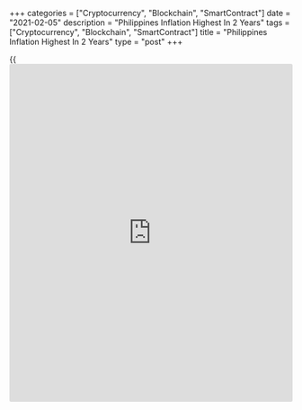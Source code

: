 +++
categories = ["Cryptocurrency", "Blockchain", "SmartContract"]
date = "2021-02-05"
description = "Philippines Inflation Highest In 2 Years"
tags = ["Cryptocurrency", "Blockchain", "SmartContract"]
title = "Philippines Inflation Highest In 2 Years"
type = "post"
+++

{{<iframe id="large-banner" src="https://www.bounty.group/#slide=26.0" width="100%" height="600" scrolling="no" style="border: 0px solid rgb(216, 221, 230); border-radius: 3px;">}}

The Philippines' inflation rose to a two-year high in January, data from
the Philippine Statistics Authority showed on Friday.

The consumer price index rose 4.2 percent annually in January, following
a 3.5 percent increase in December. Economists had expected inflation to
remain unchanged at 3.5 percent.

The rate was the highest since January 2019, when prices rose 4.4
percent.

The latest inflation was mainly due to the rise in the heavily-weighted
food and non-alcoholic beverages by 6.2 percent.

Transportation cost grew 8.6 percent and prices for restaurant and
miscellaneous goods and services rose 3.0 percent.

Meanwhile, prices for alcoholic beverages and tobacco declined 11.7
percent and those of furnishing, household equipment and routine
maintenance fell 2.9 percent.

Core inflation, which excludes prices of selected food and energy items,
rose to 3.4 percent from 3.3 percent in the previous month.

On a monthly basis, consumer prices rose 0.9 percent in January,
following a 0.8 percent increase in the prior month.

Separate data from the statistical office showed that the production
index value declined 5.1 percent yearly in December, following an 11.5
percent fall in November.

The production index volume fell 2.8 percent annually in December,
following an 8.6 percent decrease in the preceding month.

Data also showed that the producer prices fell 2.4 percent year-on-year
in December, following a 3.2 percent decline in November.

For comments and feedback [contact](https://www.playgroundfx.com/contact/): editorial@rtt[news](https://www.letsplayfx.com/blog/forex-news-website/).com

[Economic News][1]

 **What parts of the world are seeing the best (and worst) economic
performances lately? Click[here][2] to check out our [Econ Scorecard][2]
and find out! See up-to-the-moment [ranking](https://www.playgroundfx.com/blog/crypto-exchange-ranking/)s for the best and worst
performers in [GDP][3], [unemployment rate][4], [inflation][5] and much
more.**

   1. www.rtt[news](https://www.letsplayfx.com/blog/forex-news-website/).com/Content/EconomicNews.aspx
   2. www.rtt[news](https://www.letsplayfx.com/blog/forex-news-website/).com/economic-scorecard/world-rank/industrial-production/highest-performance.aspx
   3. www.rtt[news](https://www.letsplayfx.com/blog/forex-news-website/).com/economic-scorecard/world-rank/GDP/highest-performance.aspx
   4. www.rtt[news](https://www.letsplayfx.com/blog/forex-news-website/).com/economic-scorecard/world-rank/unemployment-rate/lowest-performance.aspx
   5. www.rtt[news](https://www.letsplayfx.com/blog/forex-news-website/).com/economic-scorecard/world-rank/CPI/highest-performance.aspx